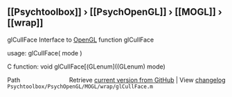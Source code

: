 ## [[Psychtoolbox]] &#8250; [[PsychOpenGL]] &#8250; [[MOGL]] &#8250; [[wrap]]

glCullFace  Interface to [OpenGL](OpenGL) function glCullFace  
  
usage:  glCullFace( mode )  
  
C function:  void glCullFace[(GLenum]((GLenum) mode)  




<div class="code_header" style="text-align:right;">
  <span style="float:left;">Path&nbsp;&nbsp;</span> <span class="counter">Retrieve <a href=
  "https://raw.github.com/Psychtoolbox-3/Psychtoolbox-3/beta/Psychtoolbox/PsychOpenGL/MOGL/wrap/glCullFace.m">current version from GitHub</a> | View <a href=
  "https://github.com/Psychtoolbox-3/Psychtoolbox-3/commits/beta/Psychtoolbox/PsychOpenGL/MOGL/wrap/glCullFace.m">changelog</a></span>
</div>
<div class="code">
  <code>Psychtoolbox/PsychOpenGL/MOGL/wrap/glCullFace.m</code>
</div>

